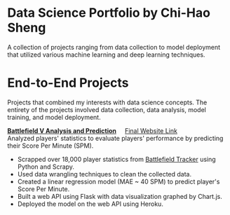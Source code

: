 # Data Science Portfolio by Chi-Hao Sheng
A collection of projects ranging from data collection to model deployment that utilized various machine learning and deep learning techniques. 

# End-to-End Projects
Projects that combined my interests with data science concepts. The entirety of the projects involved data collection, data analysis, model training, and model deployment.

[**Battlefield V Analysis and Prediction**](https://github.com/chihaos1/Battlefield-V-Analysis-and-Prediction) &nbsp;&nbsp;&nbsp; [Final Website Link](https://battlefieldv-stats-prediction.herokuapp.com/)\
Analyzed players' statistics to evaluate players' performance by predicting their Score Per Minute (SPM).
* Scrapped over 18,000 player statistics from [Battlefield Tracker](https://battlefieldtracker.com/) using Python and Scrapy. 
* Used data wrangling techniques to clean the collected data.
* Created a linear regression model (MAE ~ 40 SPM) to predict player's Score Per Minute.
* Built a web API using Flask with data visualization graphed by Chart.js.
* Deployed the model on the web API using Heroku. 
